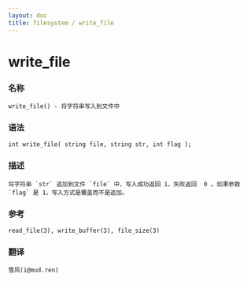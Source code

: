```yaml
---
layout: doc
title: filesystem / write_file
---
```

# write_file

### 名称

    write_file() - 将字符串写入到文件中

### 语法

    int write_file( string file, string str, int flag );

### 描述

    将字符串 `str` 追加到文件 `file` 中，写入成功返回 1，失败返回  0 。如果参数 `flag` 是 1，写入方式是覆盖而不是追加。

### 参考

    read_file(3), write_buffer(3), file_size(3)

### 翻译

    雪风(i@mud.ren)
